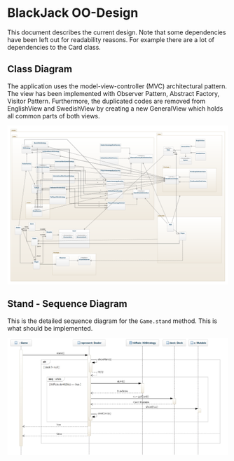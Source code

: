 # BlackJack OO-Design
This document describes the current design. Note that some dependencies have been left out for readability reasons. For example there are a lot of dependencies to the Card class.

## Class Diagram
The application uses the model-view-controller (MVC) architectural pattern. The view has been implemented with Observer Pattern, Abstract Factory, Visitor Pattern. Furthermore, the
duplicated codes are removed from EnglishView and SwedishView by creating a new GeneralView which holds all common parts of both views.

![class diagram](img/class_diagram(grade_3).png)

## Stand - Sequence Diagram
This is the detailed sequence diagram for the `Game.stand` method. This is what should be implemented.

![Stand Sequence diagram](img/stand_seq.jpg)
